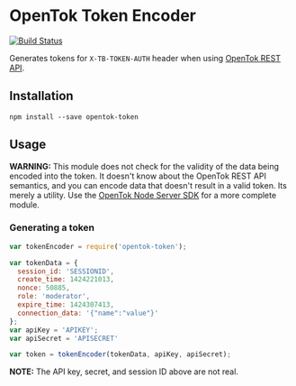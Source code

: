 # OpenTok Token Encoder

[![Build Status](https://travis-ci.org/opentok/token-encoder.png)](https://travis-ci.org/opentok/token-encoder)

Generates tokens for `X-TB-TOKEN-AUTH` header when using [OpenTok REST API](https://tokbox.com/opentok/api/).

## Installation

```
npm install --save opentok-token
```

## Usage

**WARNING:** This module does not check for the validity of the data being encoded into the token.
It doesn't know about the OpenTok REST API semantics, and you can encode data that doesn't result in
a valid token. Its merely a utility. Use the [OpenTok Node Server
SDK](https://github.com/opentok/opentok-node) for a more complete module.

### Generating a token

```javascript
var tokenEncoder = require('opentok-token');

var tokenData = {
  session_id: 'SESSIONID',
  create_time: 1424221013,
  nonce: 50885,
  role: 'moderator',
  expire_time: 1424307413,
  connection_data: '{"name":"value"}'
};
var apiKey = 'APIKEY';
var apiSecret = 'APISECRET'

var token = tokenEncoder(tokenData, apiKey, apiSecret);
```
**NOTE:** The API key, secret, and session ID above are not real.
